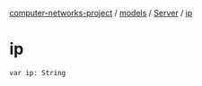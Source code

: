 [computer-networks-project](../../index.md) / [models](../index.md) / [Server](index.md) / [ip](./ip.md)

# ip

`var ip: String`
